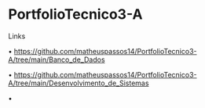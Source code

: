 # PortfolioTecnico3-A

Links

• https://github.com/matheuspassos14/PortfolioTecnico3-A/tree/main/Banco_de_Dados

• https://github.com/matheuspassos14/PortfolioTecnico3-A/tree/main/Desenvolvimento_de_Sistemas

•
